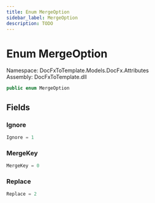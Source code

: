 ```yaml
---
title: Enum MergeOption
sidebar_label: MergeOption
description: TODO
---
```


# Enum MergeOption
Namespace: DocFxToTemplate.Models.DocFx.Attributes   
Assembly: DocFxToTemplate.dll
    
   

```csharp title="T:\Projekty\DocFxToTemplate\src\DocFxToTemplate\Models\DocFx\Attributes\MergeOptionAttribute.cs#9" 
public enum MergeOption
```

   

   

   

   

## Fields
### Ignore
   
```csharp title="T:\Projekty\DocFxToTemplate\src\DocFxToTemplate\Models\DocFx\Attributes\MergeOptionAttribute.cs#12"
Ignore = 1
```
### MergeKey
   
```csharp title="T:\Projekty\DocFxToTemplate\src\DocFxToTemplate\Models\DocFx\Attributes\MergeOptionAttribute.cs#11"
MergeKey = 0
```
### Replace
   
```csharp title="T:\Projekty\DocFxToTemplate\src\DocFxToTemplate\Models\DocFx\Attributes\MergeOptionAttribute.cs#13"
Replace = 2
```
   

   

   

   

   